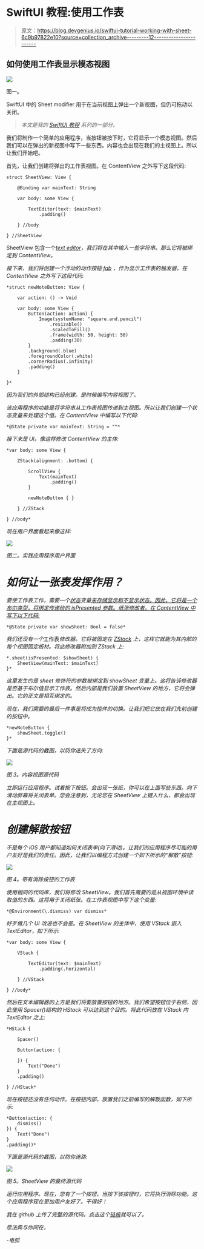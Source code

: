 # SwiftUI 教程:使用工作表

> 原文：<https://blog.devgenius.io/swiftui-tutorial-working-with-sheet-6c9b97822e10?source=collection_archive---------12----------------------->

## 如何使用工作表显示模态视图

![](img/9b196982b7203001e1bd31755a754bff.png)

图一。

SwiftUI 中的 Sheet modifier 用于在当前视图上弹出一个新视图，但仍可拖动以关闭。

> *本文是我的* [*SwiftUI 教程*](https://arc-sosangyo.medium.com/list/swiftui-tutorial-03734e631240) *系列的一部分。*

我们将制作一个简单的应用程序，当按钮被按下时，它将显示一个模态视图。然后我们可以在弹出的新视图中写下一些东西。内容也会出现在我们的主视图上。所以让我们开始吧。

首先，让我们创建将弹出的工作表视图。在 ContentView 之外写下这段代码:

```
struct SheetView: View {

    @Binding var mainText: String

    var body: some View {

        TextEditor(text: $mainText)
            .padding()

    } //body

} //SheetView
```

SheetView 包含一个[*text editor*](https://medium.com/geekculture/swiftui-tutorial-working-with-texteditor-a059eb899084)*，我们将在其中输入一些字符串。那么它将被绑定到 ContentView。*

*接下来，我们将创建一个浮动的动作按钮 [fab](https://medium.com/dev-genius/swiftui-tutorial-how-to-make-a-floating-action-button-fab-867d3183375) ，作为显示工作表的触发器。在 ContentView 之外写下这段代码:*

```
*struct newNoteButton: View {

    var action: () -> Void

    var body: some View {
        Button(action: action) {
            Image(systemName: "square.and.pencil")
                .resizable()
                .scaledToFill()
                .frame(width: 50, height: 50)
                .padding(30)
        }
        .background(.blue)
        .foregroundColor(.white)
        .cornerRadius(.infinity)
        .padding()
    }

}*
```

*因为我们的外部结构已经创建。是时候编写内容视图了。*

*该应用程序的功能是将字符串从工作表视图传递到主视图。所以让我们创建一个状态变量来处理这个值。在 ContentView 中编写以下代码:*

```
*@State private var mainText: String = ""*
```

*接下来是 UI。像这样修改 ContentView 的主体:*

```
*var body: some View {

    ZStack(alignment: .bottom) {

        ScrollView {
            Text(mainText)
                .padding()
        }

        newNoteButton { }

    } //ZStack

} //body*
```

*现在用户界面看起来像这样:*

*![](img/7c12f44d34c665d84ce905ba79750756.png)*

*图二。实践应用程序用户界面*

# *如何让一张表发挥作用？*

*要使工作表工作，需要一个[状态](https://medium.com/geekculture/swiftui-tutorial-state-and-binding-b7e80b4de622)变量[来存储显示和不显示状态。因此，它将是一个布尔类型，将绑定传递给的 *isPresented* 参数。*纸张*修改者。在 ContentView 中写下以下代码:](https://arc-sosangyo.medium.com/swift-programming-tutorial-variables-670ceea20bd1)*

```
*@State private var showSheet: Bool = false*
```

*我们还没有一个*工作表*修改器。它将被固定在 [ZStack](https://medium.com/better-programming/swiftui-tutorial-working-with-stacks-vstack-hstack-and-zstack-2b0070be18d7) 上，这样它就能为其内部的每个视图固定板材。将此修改器附加到 ZStack 上:*

```
*.sheet(isPresented: $showSheet) {
    SheetView(mainText: $mainText)
}*
```

*这里发生的是 sheet 修饰符的参数被绑定到 showSheet 变量上。这将告诉修改器是否基于布尔值显示工作表。然后内部是我们放置 SheetView 的地方，它将会弹出。它的正文是相互绑定的。*

*现在，我们需要的最后一件事是将成为控件的切换。让我们把它放在我们先前创建的按钮中。*

```
*newNoteButton {
    showSheet.toggle()
}*
```

*下面是源代码的截图，以防你迷失了方向:*

*![](img/ac26028b7b0453b534e64a22cd59181f.png)*

*图 3。内容视图源代码*

*立即运行应用程序。试着按下按钮。会出现一张纸，你可以在上面写些东西。向下滑动屏幕将关闭表单。您会注意到，无论您在 SheetView 上键入什么，都会出现在主视图上。*

# *创建解散按钮*

*不是每个 iOS 用户都知道如何关闭表单(向下滑动)。让我们的应用程序尽可能的用户友好是我们的责任。因此，让我们以编程方式创建一个如下所示的“解散”按钮:*

*![](img/afbc1a1fe4adb51a1e03ad286c14bc87.png)*

*图 4。带有消除按钮的工作表*

*使用相同的代码库，我们将修改 *SheetView。*我们首先需要的是从视图环境中读取值的东西。这将用于关闭纸张。在*工作表视图*中写下这个变量:*

```
*@Environment(\.dismiss) var dismiss*
```

*好歹做几个 UI 改进也不会差。在 SheetView 的主体中，使用 VStack 嵌入 TextEditor，如下所示:*

```
*var body: some View {

    VStack {

        TextEditor(text: $mainText)
            .padding(.horizontal)

    } //VStack

} //body*
```

*然后在文本编辑器的上方是我们将要放置按钮的地方。我们希望按钮位于右侧，因此使用 Spacer()结构的 HStack 可以达到这个目的。将此代码放在 VStack 内 TextEditor 之上:*

```
*HStack {

    Spacer()

    Button(action: {

    }) {
        Text("Done")
    }
    .padding()

} //HStack*
```

*现在按钮还没有任何动作。在按钮内部，放置我们之前编写的解散函数，如下所示:*

```
*Button(action: {
    dismiss()
}) {
    Text("Done")
}
.padding()*
```

*下面是源代码的截图，以防你迷路:*

*![](img/fbb56cd48d17dff5ea39a4a4e37de633.png)*

*图 5。SheetView 的最终源代码*

*运行应用程序。现在，您有了一个按钮，当按下该按钮时，它将执行消除功能。这个应用程序现在更加用户友好了。干得好！*

*我在 github 上传了完整的源代码。点击这个[链接](https://github.com/athurion/SwiftUI-Tutorial-Working-with-Sheet/blob/main/ContentViewSheet.swift)就可以了。*

*愿法典与你同在，*

*-电弧*